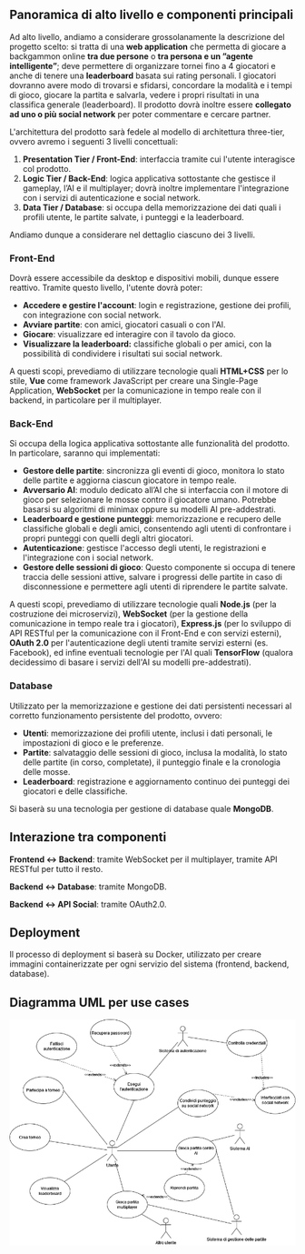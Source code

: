 Panoramica di alto livello e componenti principali
--------------------------------------------------

Ad alto livello, andiamo a considerare grossolanamente la descrizione del progetto scelto: si tratta di una **web application** che permetta
di giocare a backgammon online **tra due persone** o **tra persona e un ”agente intelligente”**; deve permettere di organizzare tornei fino a 4 giocatori e anche di tenere una **leaderboard** basata sui rating personali. I giocatori dovranno avere modo di trovarsi e sfidarsi, concordare la modalità e i tempi di gioco, giocare la partita e salvarla, vedere i propri risultati in una classifica generale (leaderboard). Il prodotto dovrà inoltre essere **collegato ad uno o più social network** per poter commentare e cercare partner.

L'architettura del prodotto sarà fedele al modello di architettura three-tier, ovvero avremo i seguenti 3 livelli concettuali:

1. **Presentation Tier / Front-End**: interfaccia tramite cui l'utente interagisce col prodotto.
2. **Logic Tier / Back-End**: logica applicativa sottostante che gestisce il gameplay, l’AI e il multiplayer; dovrà inoltre implementare l'integrazione con i servizi di autenticazione e social network.
3. **Data Tier / Database**: si occupa della memorizzazione dei dati quali i profili utente, le partite salvate, i punteggi e la leaderboard.

Andiamo dunque a considerare nel dettaglio ciascuno dei 3 livelli.

### Front-End

Dovrà essere accessibile da desktop e dispositivi mobili, dunque essere reattivo. Tramite questo livello, l'utente dovrà poter:

* **Accedere e gestire l'account**: login e registrazione, gestione dei profili, con integrazione con social network.
* **Avviare partite**: con amici, giocatori casuali o con l'AI.
* **Giocare**: visualizzare ed interagire con il tavolo da gioco.
* **Visualizzare la leaderboard:** classifiche globali o per amici, con la possibilità di condividere i risultati sui social network.

A questi scopi, prevediamo di utilizzare tecnologie quali **HTML+CSS** per lo stile, **Vue** come framework JavaScript per creare una Single-Page Application, **WebSocket** per la comunicazione in tempo reale con il backend, in particolare per il multiplayer.

### Back-End

Si occupa della logica applicativa sottostante alle funzionalità del prodotto. In particolare, saranno qui implementati:

* **Gestore delle partite**: sincronizza gli eventi di gioco, monitora lo stato delle partite e aggiorna ciascun giocatore in tempo reale.
* **Avversario AI**: modulo dedicato all’AI che si interfaccia con il motore di gioco per selezionare le mosse contro il giocatore umano. Potrebbe basarsi su algoritmi di minimax oppure su modelli AI pre-addestrati.
* **Leaderboard e gestione punteggi**: memorizzazione e recupero delle classifiche globali e degli amici, consentendo agli utenti di confrontare i propri punteggi con quelli degli altri giocatori.
* **Autenticazione**: gestisce l'accesso degli utenti, le registrazioni e l'integrazione con i social network.
* **Gestore delle sessioni di gioco**: Questo componente si occupa di tenere traccia delle sessioni attive, salvare i progressi delle partite in caso di disconnessione e permettere agli utenti di riprendere le partite salvate.

A questi scopi, prevediamo di utilizzare tecnologie quali **Node.js** (per la costruzione dei microservizi), **WebSocket** (per la gestione della comunicazione in tempo reale tra i giocatori), **Express.js** (per lo sviluppo di API RESTful per la comunicazione con il Front-End e con servizi esterni), **OAuth 2.0** per l'autenticazione degli utenti tramite servizi esterni (es. Facebook), ed infine eventuali tecnologie per l'AI quali **TensorFlow** (qualora decidessimo di basare i servizi dell'AI su modelli pre-addestrati).

### Database

Utilizzato per la memorizzazione e gestione dei dati persistenti necessari al corretto funzionamento persistente del prodotto, ovvero:

* **Utenti**: memorizzazione dei profili utente, inclusi i dati personali, le impostazioni di gioco e le preferenze.
* **Partite**: salvataggio delle sessioni di gioco, inclusa la modalità, lo stato delle partite (in corso, completate), il punteggio finale e la cronologia delle mosse.
* **Leaderboard**: registrazione e aggiornamento continuo dei punteggi dei giocatori e delle classifiche.

Si baserà su una tecnologia per gestione di database quale **MongoDB**.

Interazione tra componenti
--------------------------

**Frontend ↔ Backend**: tramite WebSocket per il multiplayer, tramite API RESTful per tutto il resto.

**Backend ↔ Database**: tramite MongoDB.

**Backend ↔ API Social**: tramite OAuth2.0.

Deployment
----------

Il processo di deployment si baserà su Docker, utilizzato per creare immagini containerizzate per ogni servizio del sistema (frontend, backend, database).

Diagramma UML per use cases
----------

![Diagramma UML per use cases](uml/sprint0_uml_use_cases.png)